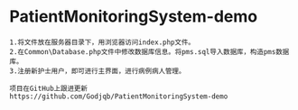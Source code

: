 # PatientMonitoringSystem-demo
    1.将文件放在服务器目录下，用浏览器访问index.php文件。
    2.在Common\Database.php文件中修改数据库信息。将pms.sql导入数据库，构造pms数据库。
    3.注册新护士用户，即可进行主界面，进行病例病人管理。

    项目在GitHub上跟进更新
    https://github.com/Godjqb/PatientMonitoringSystem-demo